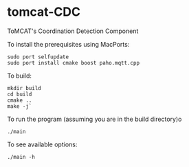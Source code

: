 # tomcat-CDC

ToMCAT's Coordination Detection Component

To install the prerequisites using MacPorts:

```
sudo port selfupdate
sudo port install cmake boost paho.mqtt.cpp
```

To build:

```
mkdir build
cd build
cmake ..
make -j`
```

To run the program (assuming you are in the build directory)o

```
./main
```

To see available options:

```
./main -h
```
